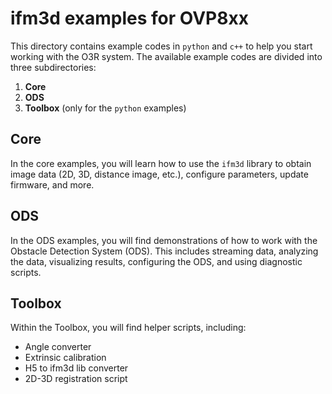# ifm3d examples for OVP8xx

This directory contains example codes in `python` and `c++` to help you start working with the O3R system. The available example codes are divided into three subdirectories:

1. **Core**
2. **ODS**
3. **Toolbox** (only for the `python` examples)

## Core
In the core examples, you will learn how to use the `ifm3d` library to obtain image data (2D, 3D, distance image, etc.), configure parameters, update firmware, and more.

## ODS
In the ODS examples, you will find demonstrations of how to work with the Obstacle Detection System (ODS). This includes streaming data, analyzing the data, visualizing results, configuring the ODS, and using diagnostic scripts.

## Toolbox
Within the Toolbox, you will find helper scripts, including:
* Angle converter
* Extrinsic calibration
* H5 to ifm3d lib converter
* 2D-3D registration script